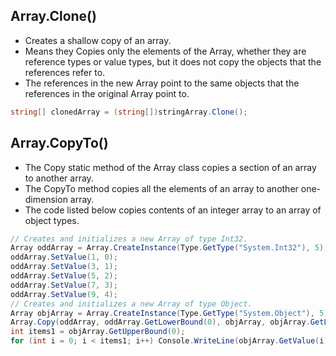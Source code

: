 ## Array.Clone()
- Creates a shallow copy of an array. 
- Means they Copies only the elements of the Array, whether they are reference types or value types, but it does not copy the objects that the references refer to. 
- The references in the new Array point to the same objects that the references in the original Array point to.
```c#
string[] clonedArray = (string[])stringArray.Clone();
```
## Array.CopyTo()
- The Copy static method of the Array class copies a section of an array to another array. 
- The CopyTo method copies all the elements of an array to another one-dimension array. 
- The code listed below copies contents of an integer array to an array of object types. 
```c#
// Creates and initializes a new Array of type Int32.  
Array oddArray = Array.CreateInstance(Type.GetType("System.Int32"), 5);  
oddArray.SetValue(1, 0);  
oddArray.SetValue(3, 1);  
oddArray.SetValue(5, 2);  
oddArray.SetValue(7, 3);  
oddArray.SetValue(9, 4);  
// Creates and initializes a new Array of type Object.  
Array objArray = Array.CreateInstance(Type.GetType("System.Object"), 5);  
Array.Copy(oddArray, oddArray.GetLowerBound(0), objArray, objArray.GetLowerBound(0), 4);  
int items1 = objArray.GetUpperBound(0);  
for (int i = 0; i < items1; i++) Console.WriteLine(objArray.GetValue(i).ToString());
```
